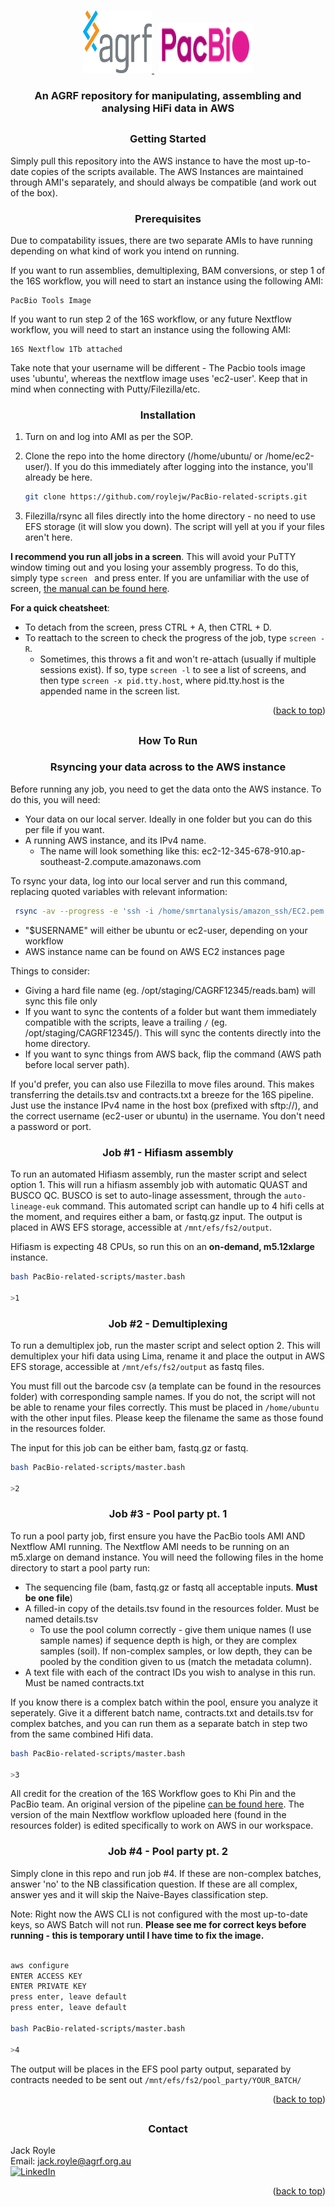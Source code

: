 <!-- Improved compatibility of back to top link: See: https://github.com/othneildrew/Best-README-Template/pull/73 -->
<a name="readme-top"></a>

<!-- PROJECT LOGO -->
<br />
<div align="center">
  <a href="https://www.agrf.org.au">
    <img src="logos/logo.png" alt="Logo" width="110" height="100">
  </a>
  &nbsp;
  <a href="https://www.pacb.com">
    <img src="logos/pacbio-logo.PNG" alt="Logo" width="150" height="80">
  </a>
</div>

<h3 align="center">An AGRF repository for manipulating, assembling and analysing HiFi data in AWS</h3>

<!-- GETTING STARTED -->

## <h3 align="center">Getting Started</h3>

Simply pull this repository into the AWS instance to have the most up-to-date copies of the scripts available. The AWS Instances are maintained through AMI's separately, and should always be compatible (and work out of the box).

### <h3 align="center">Prerequisites</h3>

Due to compatability issues, there are two separate AMIs to have running depending on what kind of work you intend on running. 

If you want to run assemblies, demultiplexing, BAM conversions, or step 1 of the 16S workflow, you will need to start an instance using the following AMI:
  ```
  PacBio Tools Image
  ```
If you want to run step 2 of the 16S workflow, or any future Nextflow workflow, you will need to start an instance using the following AMI:
  ```
  16S Nextflow 1Tb attached
  ```

Take note that your username will be different - The Pacbio tools image uses 'ubuntu', whereas the nextflow image uses 'ec2-user'. Keep that in mind when connecting with Putty/Filezilla/etc.

### <h3 align="center">Installation</h3>

1. Turn on and log into AMI as per the SOP.

2. Clone the repo into the home directory (/home/ubuntu/ or /home/ec2-user/). If you do this immediately after logging into the instance, you'll already be here.

   ```sh
   git clone https://github.com/roylejw/PacBio-related-scripts.git
   ```
   
3. Filezilla/rsync all files directly into the home directory - no need to use EFS storage (it will slow you down). The script will yell at you if your files aren't here.

**I recommend you run all jobs in a screen**. This will avoid your PuTTY window timing out and you losing your assembly progress. To do this, simply type ```screen ``` and press enter. If you are unfamiliar with the use of screen, [the manual can be found here](https://www.gnu.org/software/screen/manual/screen.html#Getting-Started). 

**For a quick cheatsheet**:
- To detach from the screen, press CTRL + A, then CTRL + D.
- To reattach to the screen to check the progress of the job, type ```screen -R```. 
  - Sometimes, this throws a fit and won't re-attach (usually if multiple sessions exist). If so, type ```screen -l``` to see a list of screens, and then type ```screen -x pid.tty.host```, where pid.tty.host is the appended name in the screen list. 


<p align="right">(<a href="#readme-top">back to top</a>)</p>


<!-- USAGE EXAMPLES -->
## <h3 align="center">How To Run</h3>
### <h3 align="center">Rsyncing your data across to the AWS instance</h3>

Before running any job, you need to get the data onto the AWS instance. To do this, you will need:
- Your data on our local server. Ideally in one folder but you can do this per file if you want. 
- A running AWS instance, and its IPv4 name. 
  - The name will look something like this: ec2-12-345-678-910.ap-southeast-2.compute.amazonaws.com

To rsync your data, log into our local server and run this command, replacing quoted variables with relevant information:

```sh
 rsync -av --progress -e 'ssh -i /home/smrtanalysis/amazon_ssh/EC2.pem' "$PATH/TO/YOUR/FILENAME/file".bam "$USERNAME"@"$AWS-INSTANCE-NAME":/home/"$USERNAME"
 ```
 - "$USERNAME" will either be ubuntu or ec2-user, depending on your workflow
 - AWS instance name can be found on AWS EC2 instances page

 
Things to consider:
- Giving a hard file name (eg. /opt/staging/CAGRF12345/reads.bam) will sync this file only
- If you want to sync the contents of a folder but want them immediately compatible with the scripts, leave a trailing ```/``` (eg. /opt/staging/CAGRF12345/). This will sync the contents directly into the home directory.
- If you want to sync things from AWS back, flip the command (AWS path before local server path). 

If you'd prefer, you can also use Filezilla to move files around. This makes transferring the details.tsv and contracts.txt a breeze for the 16S pipeline. Just use the instance IPv4 name in the host box (prefixed with sftp://), and the correct username (ec2-user or ubuntu) in the username. You don't need a password or port. 

### <h3 align="center">Job #1 - Hifiasm assembly</h3>

To run an automated Hifiasm assembly, run the master script and select option 1. This will run a hifiasm assembly job with automatic QUAST and BUSCO QC. BUSCO is set to auto-linage assessment, through the ```auto-lineage-euk``` command. This automated script can handle up to 4 hifi cells at the moment, and requires either a bam, or fastq.gz input. The output is placed in AWS EFS storage, accessible at ```/mnt/efs/fs2/output```.

Hifiasm is expecting 48 CPUs, so run this on an **on-demand, m5.12xlarge** instance. 

  ```sh
  bash PacBio-related-scripts/master.bash
  
  >1
  ```
  
 
### <h3 align="center">Job #2 - Demultiplexing</h3>

To run a demultiplex job, run the master script and select option 2. This will demultiplex your hifi data using Lima, rename it and place the output in AWS EFS storage, accessible at ```/mnt/efs/fs2/output``` as fastq files.

You must fill out the barcode csv (a template can be found in the resources folder) with corresponding sample names. If you do not, the script will not be able to rename your files correctly. This must be placed in ```/home/ubuntu``` with the other input files. Please keep the filename the same as those found in the resources folder. 

The input for this job can be either bam, fastq.gz or fastq.

  ```sh
  bash PacBio-related-scripts/master.bash
  
  >2
  ```  

### <h3 align="center">Job #3 - Pool party pt. 1</h3>

To run a pool party job, first ensure you have the PacBio tools AMI AND Nextflow AMI running. The Nextflow AMI needs to be running on an m5.xlarge on demand instance. You will need the following files in the home directory to start a pool party run:
- The sequencing file (bam, fastq.gz or fastq all acceptable inputs. **Must be one file**)
- A filled-in copy of the details.tsv found in the resources folder. Must be named details.tsv
  - To use the pool column correctly - give them unique names (I use sample names) if sequence depth is high, or they are complex samples (soil). If non-complex samples, or low depth, they can be pooled by the condition given to us (match the metadata column). 
- A text file with each of the contract IDs you wish to analyse in this run. Must be named contracts.txt

If you know there is a complex batch within the pool, ensure you analyze it seperately. Give it a different batch name, contracts.txt and details.tsv for complex batches, and you can run them as a separate batch in step two from the same combined Hifi data. 

  ```sh
  bash PacBio-related-scripts/master.bash
  
  >3
  ```

All credit for the creation of the 16S Workflow goes to Khi Pin and the PacBio team. An original version of the pipeline [can be found here](https://github.com/PacificBiosciences/pb-16S-nf). The version of the main Nextflow workflow uploaded here (found in the resources folder) is edited specifically to work on AWS in our workspace.   

### <h3 align="center">Job #4 - Pool party pt. 2</h3>

Simply clone in this repo and run job #4. If these are non-complex batches, answer 'no' to the NB classification question. If these are all complex, answer yes and it will skip the Naive-Bayes classification step.

Note: Right now the AWS CLI is not configured with the most up-to-date keys, so AWS Batch will not run. **Please see me for correct keys before running - this is temporary until I have time to fix the image.**

  ```sh
  
  aws configure
  ENTER ACCESS KEY
  ENTER PRIVATE KEY
  press enter, leave default
  press enter, leave default
  
  bash PacBio-related-scripts/master.bash
  
  >4
  ```

The output will be places in the EFS pool party output, separated by contracts needed to be sent out ```/mnt/efs/fs2/pool_party/YOUR_BATCH/```

<p align="right">(<a href="#readme-top">back to top</a>)</p>



<!-- CONTACT -->
## <h3 align="center">Contact</h3>

Jack Royle <br />
Email: jack.royle@agrf.org.au   <br />    [![LinkedIn][linkedin-shield]][linkedin-url]

<p align="right">(<a href="#readme-top">back to top</a>)</p>


<!-- MARKDOWN LINKS & IMAGES -->
<!-- https://www.markdownguide.org/basic-syntax/#reference-style-links -->
[contributors-shield]: https://img.shields.io/github/contributors/github_username/repo_name.svg?style=for-the-badge
[contributors-url]: https://github.com/github_username/repo_name/graphs/contributors
[forks-shield]: https://img.shields.io/github/forks/github_username/repo_name.svg?style=for-the-badge
[forks-url]: https://github.com/github_username/repo_name/network/members
[stars-shield]: https://img.shields.io/github/stars/github_username/repo_name.svg?style=for-the-badge
[stars-url]: https://github.com/github_username/repo_name/stargazers
[issues-shield]: https://img.shields.io/github/issues/github_username/repo_name.svg?style=for-the-badge
[issues-url]: https://github.com/github_username/repo_name/issues
[license-shield]: https://img.shields.io/github/license/github_username/repo_name.svg?style=for-the-badge
[license-url]: https://github.com/github_username/repo_name/blob/master/LICENSE.txt
[linkedin-shield]: https://img.shields.io/badge/-LinkedIn-black.svg?style=for-the-badge&logo=linkedin&colorB=555
[linkedin-url]: https://linkedin.com/in/jackroyle1
[product-screenshot]: images/screenshot.png
[Next.js]: https://img.shields.io/badge/next.js-000000?style=for-the-badge&logo=nextdotjs&logoColor=white
[Next-url]: https://nextjs.org/
[React.js]: https://img.shields.io/badge/React-20232A?style=for-the-badge&logo=react&logoColor=61DAFB
[React-url]: https://reactjs.org/
[Vue.js]: https://img.shields.io/badge/Vue.js-35495E?style=for-the-badge&logo=vuedotjs&logoColor=4FC08D
[Vue-url]: https://vuejs.org/
[Angular.io]: https://img.shields.io/badge/Angular-DD0031?style=for-the-badge&logo=angular&logoColor=white
[Angular-url]: https://angular.io/
[Svelte.dev]: https://img.shields.io/badge/Svelte-4A4A55?style=for-the-badge&logo=svelte&logoColor=FF3E00
[Svelte-url]: https://svelte.dev/
[Laravel.com]: https://img.shields.io/badge/Laravel-FF2D20?style=for-the-badge&logo=laravel&logoColor=white
[Laravel-url]: https://laravel.com
[Bootstrap.com]: https://img.shields.io/badge/Bootstrap-563D7C?style=for-the-badge&logo=bootstrap&logoColor=white
[Bootstrap-url]: https://getbootstrap.com
[JQuery.com]: https://img.shields.io/badge/jQuery-0769AD?style=for-the-badge&logo=jquery&logoColor=white
[JQuery-url]: https://jquery.com 
